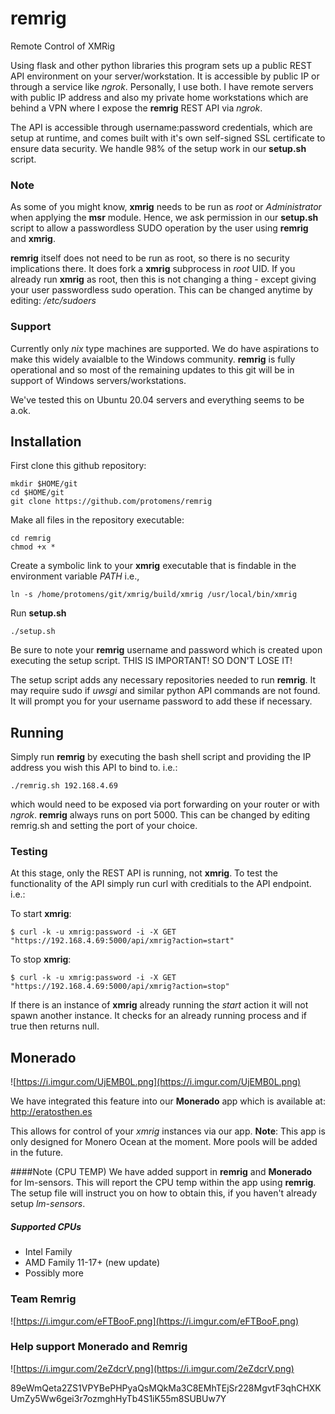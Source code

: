 # remrig
Remote Control of XMRig

Using flask and other python libraries this program sets up a public REST API environment on your server/workstation. It is accessible by public IP or through a service like *ngrok*. Personally, I use both. I have remote servers with public IP address and also my private home workstations which are behind a VPN where I expose the **remrig** REST API via *ngrok*.

The API is accessible through username:password credentials, which are setup at runtime, and comes built with it's own self-signed SSL certificate to ensure data security. We handle 98% of the setup work in our **setup.sh** script. 

### Note
As some of you might know, **xmrig** needs to be run as *root* or *Administrator* when applying the **msr** module. Hence, we ask permission in our **setup.sh** script to allow a passwordless SUDO operation by the user using **remrig** and **xmrig**. 

**remrig** itself does not need to be run as root, so there is no security implications there. It does fork a **xmrig** subprocess in *root* UID. If you already run **xmrig** as root, then this is not changing a thing - except giving your user passwordless sudo operation. This can be changed anytime by editing: */etc/sudoers* 

### Support

Currently only *nix* type machines are supported. We do have aspirations to make this widely avaialble to the Windows community. **remrig** is fully operational and so most of the remaining updates to this git will be in support of Windows servers/workstations.

We've tested this on Ubuntu 20.04 servers and everything seems to be a.ok.


## Installation

First clone this github repository:
```
mkdir $HOME/git
cd $HOME/git
git clone https://github.com/protomens/remrig
```

Make all files in the repository executable:
```
cd remrig
chmod +x *
```

Create a symbolic link to your **xmrig** executable that is findable in the environment variable *PATH* i.e.,

```
ln -s /home/protomens/git/xmrig/build/xmrig /usr/local/bin/xmrig
```

Run **setup.sh**
```
./setup.sh
```

Be sure to note your **remrig** username and password which is created upon executing the setup script. THIS IS IMPORTANT! SO DON'T LOSE IT!

The setup script adds any necessary repositories needed to run **remrig**. It may require sudo if *uwsgi* and similar python API commands are not found. It will prompt you for your username password to add these if necessary. 

## Running

Simply run **remrig** by executing the bash shell script and providing the IP address you wish this API to bind to. i.e.:

```
./remrig.sh 192.168.4.69
```
which would need to be exposed via port forwarding on your router or with *ngrok*. **remrig** always runs on port 5000. This can be changed by editing remrig.sh and setting the port of your choice. 

### Testing
At this stage, only the REST API is running, not **xmrig**. To test the functionality of the API simply run curl with creditials to the API endpoint. i.e.:

To start **xmrig**: 
```
$ curl -k -u xmrig:password -i -X GET "https://192.168.4.69:5000/api/xmrig?action=start"
```
To stop **xmrig**:
```
$ curl -k -u xmrig:password -i -X GET "https://192.168.4.69:5000/api/xmrig?action=stop"
```

If there is an instance of **xmrig** already running the *start* action it will not spawn another instance. It checks for an already running process and if true then returns null.

## Monerado
![https://i.imgur.com/UjEMB0L.png](https://i.imgur.com/UjEMB0L.png)

We have integrated this feature into our **Monerado** app which is available at: http://eratosthen.es

This allows for control of your *xmrig* instances via our app. **Note**: This app is only designed for Monero Ocean at the moment. More pools will be added in the future. 

####Note (CPU TEMP)
We have added support in **remrig** and **Monerado** for lm-sensors. This will report the CPU temp within the app using **remrig**. The setup file will instruct you on how to obtain this, if you haven't already setup *lm-sensors*.

##### Supported CPUs
* Intel Family
* AMD Family 11-17+ (new update)
* Possibly more

### Team Remrig

![https://i.imgur.com/eFTBooF.png](https://i.imgur.com/eFTBooF.png)


### Help support Monerado and Remrig

![https://i.imgur.com/2eZdcrV.png](https://i.imgur.com/2eZdcrV.png)

89eWmQeta2ZS1VPYBePHPyaQsMQkMa3C8EMhTEjSr228MgvtF3qhCHXKUmZy5Ww6gei3r7ozmghHyTb4S1iK55m8SUBUw7Y


